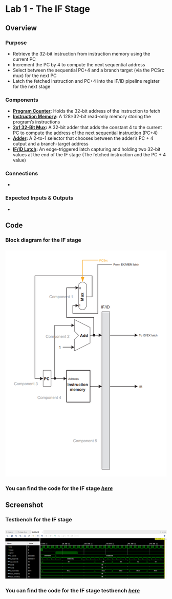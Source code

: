 # Lab 1 - The IF Stage

## Overview
### Purpose
- Retrieve the 32-bit instruction from instruction memory using the current PC
- Increment the PC by 4 to compute the next sequential address
- Select between the sequential PC+4 and a branch target (via the PCSrc mux) for the next PC
- Latch the fetched instruction and PC+4 into the IF/ID pipeline register for the next stage
### Components
- [**Program Counter**](https://github.com/fctanglao/ComputerArchitectureLabs/blob/main/Lab%201/program_counter.v)**:** Holds the 32-bit address of the instruction to fetch
- [**Instruction Memory**](https://github.com/fctanglao/ComputerArchitectureLabs/blob/main/Lab%201/instruction_memory.v)**:** A 128×32-bit read-only memory storing the program’s instructions
- [**2x1 32-Bit Mux**](https://github.com/fctanglao/ComputerArchitectureLabs/blob/main/Lab%201/mux_2x1_32bit.v)**:** A 32-bit adder that adds the constant 4 to the current PC to compute the address of the next sequential instruction (PC+4)
- [**Adder**](https://github.com/fctanglao/ComputerArchitectureLabs/blob/main/Lab%201/adder.v)**:** A 2-to-1 selector that chooses between the adder’s PC + 4 output and a branch-target address
- [**IF/ID Latch**](https://github.com/fctanglao/ComputerArchitectureLabs/blob/main/Lab%201/if_id_latch.v)**:** An edge-triggered latch capturing and holding two 32-bit values at the end of the IF stage (The fetched instruction and the PC + 4 value)
### Connections
- 
### Expected Inputs & Outputs
- 

## Code
### Block diagram for the IF stage
### ![Block diagram](https://github.com/fctanglao/ComputerArchitectureLabs/blob/main/Lab%201/if%20stage%20block%20diagram.png)
### You can find the code for the IF stage [*here*](https://github.com/fctanglao/ComputerArchitectureLabs/blob/main/Lab%201/if_stage.v)

## Screenshot
### Testbench for the IF stage
### ![Testbench](https://github.com/fctanglao/ComputerArchitectureLabs/blob/main/Lab%201/if%20stage%20testbench.png)
### You can find the code for the IF stage testbench [*here*](https://github.com/fctanglao/ComputerArchitectureLabs/blob/main/Lab%201/if_stage_tb.v)
